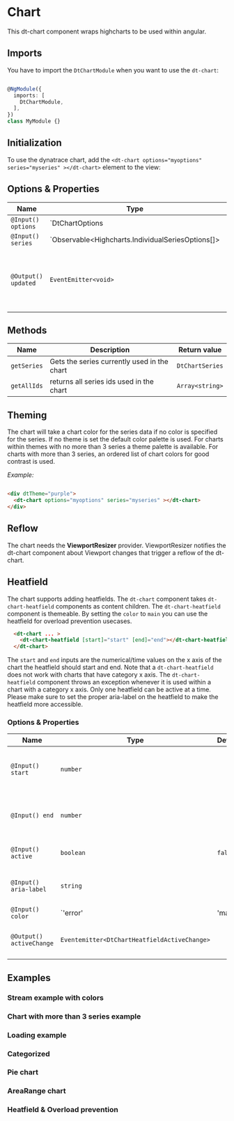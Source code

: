 # Chart

<docs-source-example example="ChartDefaultExampleComponent" fullwidth="true"></docs-source-example>

This dt-chart component wraps highcharts to be used within angular.

## Imports

You have to import the `DtChartModule` when you want to use the `dt-chart`:

```typescript

@NgModule({
  imports: [
    DtChartModule,
  ],
})
class MyModule {}

```

## Initialization

To use the dynatrace chart, add the `<dt-chart options="myoptions" series="myseries" ></dt-chart>` element to the view:

## Options & Properties

| Name | Type | Default | Description |
| --- | --- | --- | --- |
| `@Input() options` | `DtChartOptions | undefined` | `undefined` | Sets options for the chart. DtChartOptions extends from Highcharts.Options, but removes the series property. The series property is passed as it's own input |
| `@Input() series` | `Observable<Highcharts.IndividualSeriesOptions[]> | Highcharts.IndividualSeriesOptions[] | undefined` | `undefined` | Sets the series of the chart. The type can either be a stream of series data for continues updates or a static array. |
| `@Output() updated` | `EventEmitter<void>` | | Event emitted when the chart options or series are updated |

## Methods

| Name | Description | Return value |
| --- | --- | --- |
| `getSeries` | Gets the series currently used in the chart | `DtChartSeries` |
| `getAllIds` | returns all series ids used in the chart | `Array<string>` |

## Theming

The chart will take a chart color for the series data if no color is specified for the series. If no theme is set the default color palette is used. For charts within themes with no more than 3 series a theme palette is available.
For charts with more than 3 series, an ordered list of chart colors for good contrast is used.

*Example:*

```html

<div dtTheme="purple">
  <dt-chart options="myoptions" series="myseries" ></dt-chart>
</div>

```

## Reflow

The chart needs the **ViewportResizer** provider.
ViewportResizer notifies the dt-chart component about Viewport changes that trigger a reflow of the dt-chart.

## Heatfield

The chart supports adding heatfields. The `dt-chart` component takes `dt-chart-heatfield` components as content children. The `dt-chart-heatfield` component is themeable. By setting the `color` to `main` you can use the heatfield for overload prevention usecases.  

```html
  <dt-chart ... >
    <dt-chart-heatfield [start]="start" [end]="end"></dt-chart-heatfield>
  </dt-chart>
```

The `start` and `end` inputs are the numerical/time values on the x axis of the chart the heatfield should start and end. Note that a `dt-chart-heatfield` does not work with charts that have category x axis. The `dt-chart-heatfield` component throws an exception whenever it is used within a chart with a category x axis. Only one heatfield can be active at a time. Please make sure to set the proper aria-label on the heatfield to make the heatfield more accessible.

### Options & Properties

| Name | Type | Default | Description |
| --- | --- | --- | --- |
| `@Input() start` | `number` |  | The start numerical/date value on the x axis of the chart |
| `@Input() end` | `number` | | The end numerical/date value on the x axis of the chart | 
| `@Input() active` | `boolean` | `false` | Wether the heatfield is active |
| `@Input() aria-label` | `string` |  | The aria label used for the heatfield button |
| `@Input() color` | `'error' | 'main'` | `'error'` | The aria label used for the heatfield button |
| `@Output() activeChange` | `Eventemitter<DtChartHeatfieldActiveChange>` |  | Fires every time when the active state changes |

## Examples

### Stream example with colors

<docs-source-example example="ChartStreamExampleComponent" fullwidth="true"></docs-source-example>

### Chart with more than 3 series example

<docs-source-example example="ChartOrderdColorsExampleComponent" fullwidth="true"></docs-source-example>

### Loading example

<docs-source-example example="ChartLoadingExampleComponent" fullwidth="true"></docs-source-example>

### Categorized

<docs-source-example example="ChartCategorizedExampleComponent" fullwidth="true"></docs-source-example>

### Pie chart

<docs-source-example example="ChartPieExampleComponent" fullwidth="true"></docs-source-example>

### AreaRange chart

<docs-source-example example="ChartAreaRangeExampleComponent" fullwidth="true"></docs-source-example>

### Heatfield & Overload prevention

<docs-source-example example="ChartHeatfieldExampleComponent" fullwidth="true"></docs-source-example>

<docs-source-example example="ChartHeatfieldMultipleExampleComponent" fullwidth="true"></docs-source-example>